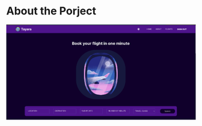 # About the Porject

![Project Home page](https://raw.githubusercontent.com/SaifAlqady51/flight_booking_website/main/public/static/images/Tayara_home_page.png)




